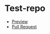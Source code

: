 # Test-repo
* [Preview](https://kostyapenyavskiy.github.io/Test-repo/)
* [Pull Request](https://github.com/KostyaPenyavskiy/Test-repo/pull/1)
